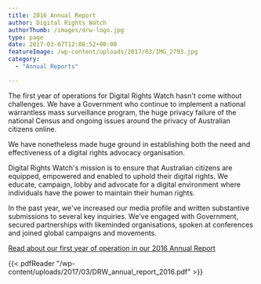 ```yaml
---
title: 2016 Annual Report
author: Digital Rights Watch
authorThumb: /images/drw-logo.jpg
type: page
date: 2017-03-07T12:08:52+00:00
featureImage: /wp-content/uploads/2017/03/IMG_2793.jpg
category:
  - "Annual Reports"

---
```

The first year of operations for Digital Rights Watch hasn't come without challenges. We have a Government who continue to implement a national warrantless mass surveillance program, the huge privacy failure of the national Census and ongoing issues around the privacy of Australian citizens online.

We have nonetheless made huge ground in establishing both the need and effectiveness of a digital rights advocacy organisation.

Digital Rights Watch's mission is to ensure that Australian citizens are equipped, empowered and enabled to uphold their digital rights. We educate, campaign, lobby and advocate for a digital environment where individuals have the power to maintain their human rights.

In the past year, we've increased our media profile and written substantive submissions to several key inquiries. We've engaged with Government, secured partnerships with likeminded organisations, spoken at conferences and joined global campaigns and movements.

[Read about our first year of operation in our 2016 Annual Report](/wp-content/uploads/2017/03/DRW_annual_report_2016.pdf)

{{< pdfReader "/wp-content/uploads/2017/03/DRW_annual_report_2016.pdf" >}}
